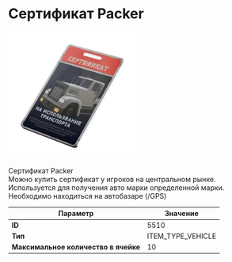 # Сертификат Packer

![Item Image](../img/5510.webp?raw=true)

Сертификат Packer<br>Можно купить сертификат у игроков на центральном рынке.<br>Используется для получения авто марки определенной марки.<br>Необходимо находиться на автобазаре (/GPS)


| Параметр | Значение |
|----------|----------|
| **ID** | 5510 |
| **Тип** | ITEM_TYPE_VEHICLE |
| **Максимальное количество в ячейке** | 10 |

